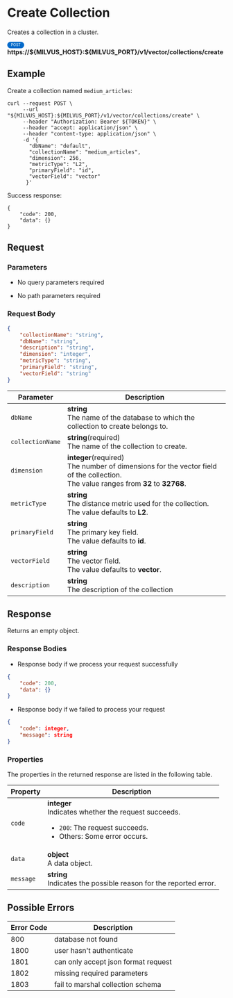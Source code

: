 # Create Collection

Creates a collection in a cluster.

<div>
    <div style="display: inline-block; background: #026aca; font-size: 0.6em; border-radius: 10px; color: #ffffff; padding: 0.3em 1em;">
        <span>POST</span>
    </div>
    <span style="font-weight: bold;">  https://${MILVUS_HOST}:${MILVUS_PORT}/v1/vector/collections/create</span>
</div>

## Example


Create a collection named `medium_articles`:

```shell
curl --request POST \
     --url "${MILVUS_HOST}:${MILVUS_PORT}/v1/vector/collections/create" \
     --header "Authorization: Bearer ${TOKEN}" \
     --header "accept: application/json" \
     --header "content-type: application/json" \
     -d '{
       "dbName": "default",   
       "collectionName": "medium_articles",
       "dimension": 256,
       "metricType": "L2",
       "primaryField": "id",
       "vectorField": "vector"
      }'
```

Success response:

```shell
{
    "code": 200,
    "data": {}
}
```



## Request

### Parameters

- No query parameters required

- No path parameters required

### Request Body

```json
{
    "collectionName": "string",
    "dbName": "string",
    "description": "string",
    "dimension": "integer",
    "metricType": "string",
    "primaryField": "string",
    "vectorField": "string"
}
```

| Parameter        | Description                                                                               |
|------------------|-------------------------------------------------------------------------------------------|
| `dbName`  | **string**<br>The name of the database to which the collection to create belongs to. |
| `collectionName`  | **string**(required)<br>The name of the collection to create.|
| `dimension`  | **integer**(required)<br>The number of dimensions for the vector field of the collection.<br>The value ranges from **32** to **32768**.|
| `metricType`  | **string**<br>The distance metric used for the collection.<br>The value defaults to **L2**.|
| `primaryField`  | **string**<br>The primary key field.<br>The value defaults to **id**.|
| `vectorField`  | **string**<br>The vector field.<br>The value defaults to **vector**.|
| `description`  | **string**<br>The description of the collection|

## Response

Returns an empty object.

### Response Bodies

- Response body if we process your request successfully

```json
{
    "code": 200,
    "data": {}
}
```

- Response body if we failed to process your request

```json
{
    "code": integer,
    "message": string
}
```

### Properties

The properties in the returned response are listed in the following table.

| Property | Description                                                                                                                                 |
|----------|---------------------------------------------------------------------------------------------------------------------------------------------|
| `code`   | **integer**<br>Indicates whether the request succeeds.<br><ul><li>`200`: The request succeeds.</li><li>Others: Some error occurs.</li></ul> |
| `data`    | **object**<br>A data object. |
| `message`  | **string**<br>Indicates the possible reason for the reported error. |

## Possible Errors

| Error Code | Description |
| --- | --- |
| 800 | database not found |
| 1800 | user hasn't authenticate |
| 1801 | can only accept json format request |
| 1802 | missing required parameters |
| 1803 | fail to marshal collection schema |
